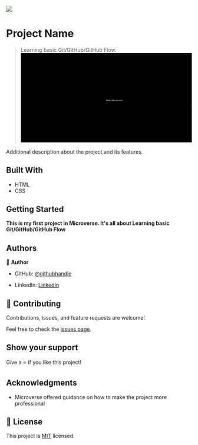 ![](https://img.shields.io/badge/Microverse-blueviolet)

# Project Name

> Learning basic Git/GitHub/GitHub Flow.
![screenshot](./hello_microverse.png)

Additional description about the project and its features.

## Built With

- HTML
- CSS


<!-- ## Live Demo -->

<!-- [Live Demo Link](https://livedemo.com) -->


## Getting Started

**This is my first project in Microverse. It's all about Learning basic Git/GitHub/GitHub Flow**



<!-- To get a local copy up and running follow these simple example steps.

### Prerequisites

### Setup

### Install

### Usage

### Run tests

### Deployment -->



## Authors

👤 **Author**

- GitHub: [@githubhandle](https://github.com/Bavon101)
<!-- - Twitter: [@twitterhandle](https://twitter.com/twitterhandle) -->
- LinkedIn: [LinkedIn](https://www.linkedin.com/in/akumu-bavon-335416193/)



## 🤝 Contributing

Contributions, issues, and feature requests are welcome!

Feel free to check the [issues page](../../issues/).

## Show your support

Give a ⭐️ if you like this project!

## Acknowledgments

- Microverse offered guidance on how to make the project more professional


## 📝 License

This project is [MIT](./MIT.md) licensed.